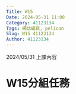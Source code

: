 ```yaml
---
Title: W15
Date: 2024-05-31 11:00
Category: 41123134
Tags: 網誌編寫, pelican
Slug: W15 41123134
Author: 41123134
---
```


2024/05/31 上課內容

<!-- PELICAN_END_SUMMARY -->

# W15分組任務
